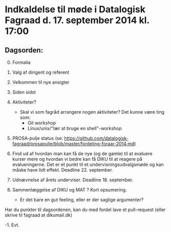 # Indkaldelse til møde i Datalogisk Fagraad d. 17. september 2014 kl. 17:00

## Dagsorden:

0. Formalia
  0. Valg af dirigent og referent

1. Velkommen til nye ansigter

2. Siden sidst

3. Aktiviteter?
     - Skal vi som fagråd arrangere nogen aktiviteter?
       Det kunne være ting som:
       - Git workshop
       - Linux/unix/"lær at bruge en shell"-workshop

4. PROSA-pulje status (se: https://github.com/datalogisk-fagraad/prosapulje/blob/master/fordeling-foraar-2014.md)

5. Find ud af hvordan man kan få de nye (og de gamle) til at evaluere
kurser mere og hvordan vi bedre kan få DIKU til at reagere på
evalueringerne.  Det er et punkt til et undervisningsudvalgsmøde og
kan måske have lidt effekt.  Deadline 22. september.

6. Udnævnelse af årets underviser.  Deadline 18. september.

7. Sammenlæggelse af DIKU og MAT ? Kort opsumering.  
   - Er det bare en gut feeling, eller er der saglige argumenter?

Har du punkter til dagsordenen, kan du med fordel lave et pull-request (eller
skrive til fagraad at dikumail.dk)

-1. Evt.
